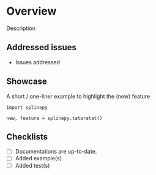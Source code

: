 # Overview
Description

## Addressed issues
*  Issues addressed

## Showcase
A short / one-liner example to highlight the (new) feature
```
import splinepy

new, feature = splinepy.tataratat()
```

## Checklists
* [ ] Documentations are up-to-date.
* [ ] Added example(s)
* [ ] Added test(s)
